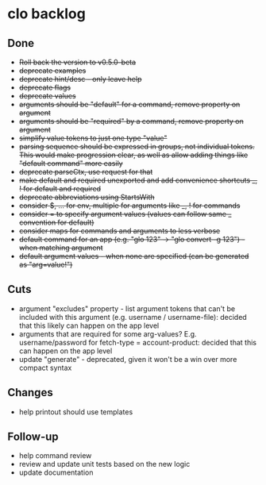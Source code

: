 # clo backlog

## Done

- ~~Roll back the version to v0.5.0-beta~~
- ~~deprecate examples~~
- ~~deprecate hint/desc - only leave help~~
- ~~deprecate flags~~
- ~~deprecate values~~
- ~~arguments should be "default" for a command, remove property on argument~~
- ~~arguments should be "required" by a command, remove property on argument~~
- ~~simplify value tokens to just one type "value"~~
- ~~parsing sequence should be expressed in groups, not individual tokens. This would make progression clear, as well as allow adding things like "default command" more easily~~
- ~~deprecate parseCtx, use request for that~~
- ~~make default and required unexported and add convenience shortcuts _, ! for default and required~~
- ~~deprecate abbreviations using StartsWith~~
- ~~consider $, ... for env, multiple for arguments like _, ! for commands~~
- ~~consider = to specify argument values (values can follow same _ convention for default)~~
- ~~consider maps for commands and arguments to less verbose~~
- ~~default command for an app (e.g. "glo 123" -> "glo convert -g 123") - when matching argument~~
- ~~default argument values - when none are specified (can be generated as "arg=value!")~~

## Cuts

- argument "excludes" property - list argument tokens that can't be included with this argument (e.g. username / username-file): decided that this likely can happen on the app level
- arguments that are required for some arg-values? E.g. username/password for fetch-type = account-product: decided that this can happen on the app level
- update "generate" - deprecated, given it won't be a win over more compact syntax

## Changes

- help printout should use templates

## Follow-up

- help command review
- review and update unit tests based on the new logic
- update documentation
